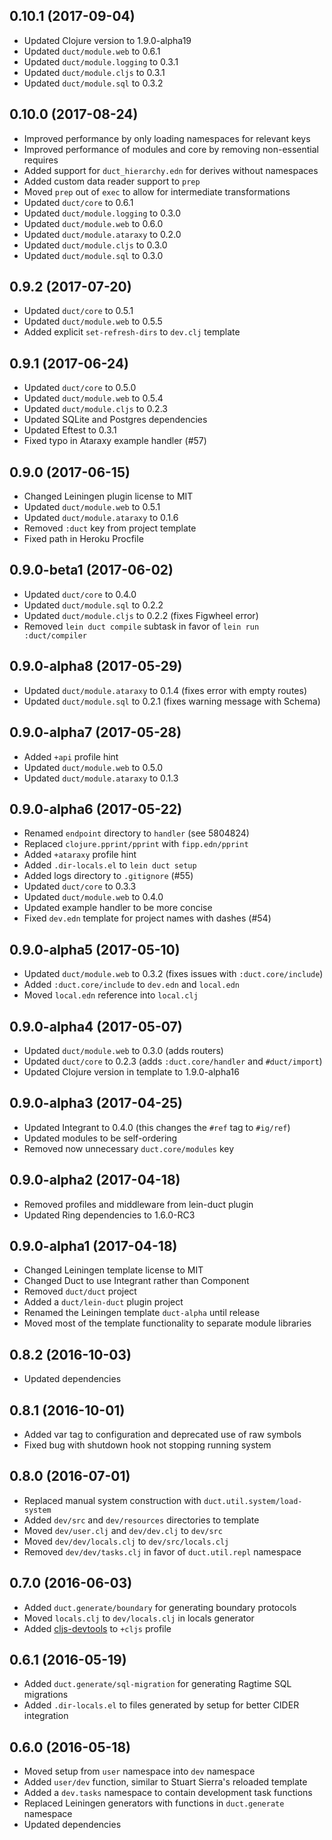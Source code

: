## 0.10.1 (2017-09-04)

* Updated Clojure version to 1.9.0-alpha19
* Updated `duct/module.web` to 0.6.1
* Updated `duct/module.logging` to 0.3.1
* Updated `duct/module.cljs` to 0.3.1
* Updated `duct/module.sql` to 0.3.2

## 0.10.0 (2017-08-24)

* Improved performance by only loading namespaces for relevant keys
* Improved performance of modules and core by removing non-essential requires
* Added support for `duct_hierarchy.edn` for derives without namespaces
* Added custom data reader support to `prep`
* Moved `prep` out of `exec` to allow for intermediate transformations
* Updated `duct/core` to 0.6.1
* Updated `duct/module.logging` to 0.3.0
* Updated `duct/module.web` to 0.6.0
* Updated `duct/module.ataraxy` to 0.2.0
* Updated `duct/module.cljs` to 0.3.0
* Updated `duct/module.sql` to 0.3.0

## 0.9.2 (2017-07-20)

* Updated `duct/core` to 0.5.1
* Updated `duct/module.web` to 0.5.5
* Added explicit `set-refresh-dirs` to `dev.clj` template

## 0.9.1 (2017-06-24)

* Updated `duct/core` to 0.5.0
* Updated `duct/module.web`  to 0.5.4
* Updated `duct/module.cljs` to 0.2.3
* Updated SQLite and Postgres dependencies
* Updated Eftest to 0.3.1
* Fixed typo in Ataraxy example handler (#57)

## 0.9.0 (2017-06-15)

* Changed Leiningen plugin license to MIT
* Updated `duct/module.web` to 0.5.1
* Updated `duct/module.ataraxy` to 0.1.6
* Removed `:duct` key from project template
* Fixed path in Heroku Procfile

## 0.9.0-beta1 (2017-06-02)

* Updated `duct/core` to 0.4.0
* Updated `duct/module.sql` to 0.2.2
* Updated `duct/module.cljs` to 0.2.2 (fixes Figwheel error)
* Removed `lein duct compile` subtask in favor of `lein run :duct/compiler`

## 0.9.0-alpha8 (2017-05-29)

* Updated `duct/module.ataraxy` to 0.1.4 (fixes error with empty routes)
* Updated `duct/module.sql` to 0.2.1 (fixes warning message with Schema)

## 0.9.0-alpha7 (2017-05-28)

* Added `+api` profile hint
* Updated `duct/module.web` to 0.5.0
* Updated `duct/module.ataraxy` to 0.1.3

## 0.9.0-alpha6 (2017-05-22)

* Renamed `endpoint` directory to `handler` (see 5804824)
* Replaced `clojure.pprint/pprint` with `fipp.edn/pprint`
* Added `+ataraxy` profile hint
* Added `.dir-locals.el` to `lein duct setup`
* Added logs directory to `.gitignore` (#55)
* Updated `duct/core` to 0.3.3
* Updated `duct/module.web` to 0.4.0
* Updated example handler to be more concise
* Fixed `dev.edn` template for project names with dashes (#54)

## 0.9.0-alpha5 (2017-05-10)

* Updated `duct/module.web` to 0.3.2 (fixes issues with `:duct.core/include`)
* Added `:duct.core/include` to `dev.edn` and `local.edn`
* Moved `local.edn` reference into `local.clj`

## 0.9.0-alpha4 (2017-05-07)

* Updated `duct/module.web` to 0.3.0 (adds routers)
* Updated `duct/core` to 0.2.3 (adds `:duct.core/handler` and `#duct/import`)
* Updated Clojure version in template to 1.9.0-alpha16

## 0.9.0-alpha3 (2017-04-25)

* Updated Integrant to 0.4.0 (this changes the `#ref` tag to `#ig/ref`)
* Updated modules to be self-ordering
* Removed now unnecessary `duct.core/modules` key

## 0.9.0-alpha2 (2017-04-18)

* Removed profiles and middleware from lein-duct plugin
* Updated Ring dependencies to 1.6.0-RC3

## 0.9.0-alpha1 (2017-04-18)

* Changed Leiningen template license to MIT
* Changed Duct to use Integrant rather than Component
* Removed `duct/duct` project
* Added a `duct/lein-duct` plugin project
* Renamed the Leiningen template `duct-alpha` until release
* Moved most of the template functionality to separate module libraries

## 0.8.2 (2016-10-03)

* Updated dependencies

## 0.8.1 (2016-10-01)

* Added var tag to configuration and deprecated use of raw symbols
* Fixed bug with shutdown hook not stopping running system

## 0.8.0 (2016-07-01)

* Replaced manual system construction with `duct.util.system/load-system`
* Added `dev/src` and `dev/resources` directories to template
* Moved `dev/user.clj` and `dev/dev.clj` to `dev/src`
* Moved `dev/dev/locals.clj` to `dev/src/locals.clj`
* Removed `dev/dev/tasks.clj` in favor of `duct.util.repl` namespace

## 0.7.0 (2016-06-03)

* Added `duct.generate/boundary` for generating boundary protocols
* Moved `locals.clj` to `dev/locals.clj` in locals generator
* Added [cljs-devtools][] to `+cljs` profile

[cljs-devtools]: https://github.com/binaryage/cljs-devtools

## 0.6.1 (2016-05-19)

* Added `duct.generate/sql-migration` for generating Ragtime SQL migrations
* Added `.dir-locals.el` to files generated by setup for better CIDER integration

## 0.6.0 (2016-05-18)

* Moved setup from `user` namespace into `dev` namespace
* Added `user/dev` function, similar to Stuart Sierra's reloaded template
* Added a `dev.tasks` namespace to contain development task functions
* Replaced Leiningen generators with functions in `duct.generate` namespace
* Updated dependencies
